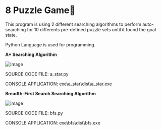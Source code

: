 # 8 Puzzle Game🧩

This program is using 2 different searching algorithms to perform auto-searching for 10 differents pre-defined puzzle sets until it found the goal state.

Python Language is used for programming.

__A* Searching Algorithm__

![image](https://user-images.githubusercontent.com/86295813/153755521-fbe1877f-83f2-4261-addf-682352191ff6.png)

SOURCE CODE FILE: a_star.py

CONSOLE APPLICATION: exe\a_star\dist\a_star.exe

__Breadth-First Search Searching Algorithm__

![image](https://user-images.githubusercontent.com/86295813/153755567-e5d55343-b9ba-43d8-ae2e-725673641d73.png)

SOURCE CODE FILE: bfs.py

CONSOLE APPLICATION: exe\bfs\dist\bfs.exe
